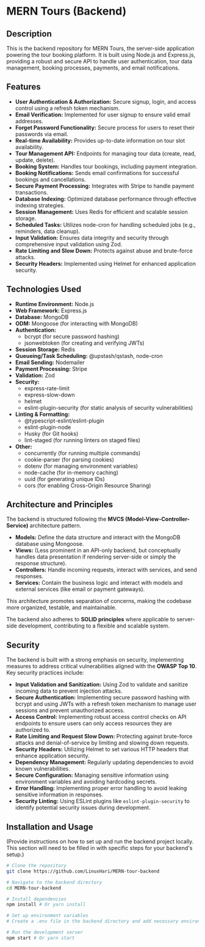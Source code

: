 # MERN Tours (Backend)

## Description

This is the backend repository for MERN Tours, the server-side application powering the tour booking platform. It is built using Node.js and Express.js, providing a robust and secure API to handle user authentication, tour data management, booking processes, payments, and email notifications.

## Features

- **User Authentication & Authorization:** Secure signup, login, and access control using a refresh token mechanism.
- **Email Verification:** Implemented for user signup to ensure valid email addresses.
- **Forget Password Functionality:** Secure process for users to reset their passwords via email.
- **Real-time Availability:** Provides up-to-date information on tour slot availability.
- **Tour Management API:** Endpoints for managing tour data (create, read, update, delete).
- **Booking System:** Handles tour bookings, including payment integration.
- **Booking Notifications:** Sends email confirmations for successful bookings and cancellations.
- **Secure Payment Processing:** Integrates with Stripe to handle payment transactions.
- **Database Indexing:** Optimized database performance through effective indexing strategies.
- **Session Management:** Uses Redis for efficient and scalable session storage.
- **Scheduled Tasks:** Utilizes node-cron for handling scheduled jobs (e.g., reminders, data cleanup).
- **Input Validation:** Ensures data integrity and security through comprehensive input validation using Zod.
- **Rate Limiting and Slow Down:** Protects against abuse and brute-force attacks.
- **Security Headers:** Implemented using Helmet for enhanced application security.

## Technologies Used

- **Runtime Environment:** Node.js
- **Web Framework:** Express.js
- **Database:** MongoDB
- **ODM:** Mongoose (for interacting with MongoDB)
- **Authentication:**
  - bcrypt (for secure password hashing)
  - jsonwebtoken (for creating and verifying JWTs)
- **Session Storage:** Redis
- **Queueing/Task Scheduling:** @upstash/qstash, node-cron
- **Email Sending:** Nodemailer
- **Payment Processing:** Stripe
- **Validation:** Zod
- **Security:**
  - express-rate-limit
  - express-slow-down
  - helmet
  - eslint-plugin-security (for static analysis of security vulnerabilities)
- **Linting & Formatting:**
  - @typescript-eslint/eslint-plugin
  - eslint-plugin-node
  - Husky (for Git hooks)
  - lint-staged (for running linters on staged files)
- **Other:**
  - concurrently (for running multiple commands)
  - cookie-parser (for parsing cookies)
  - dotenv (for managing environment variables)
  - node-cache (for in-memory caching)
  - uuid (for generating unique IDs)
  - cors (for enabling Cross-Origin Resource Sharing)

## Architecture and Principles

The backend is structured following the **MVCS (Model-View-Controller-Service)** architecture pattern.

- **Models:** Define the data structure and interact with the MongoDB database using Mongoose.
- **Views:** (Less prominent in an API-only backend, but conceptually handles data presentation if rendering server-side or simply the response structure).
- **Controllers:** Handle incoming requests, interact with services, and send responses.
- **Services:** Contain the business logic and interact with models and external services (like email or payment gateways).

This architecture promotes separation of concerns, making the codebase more organized, testable, and maintainable.

The backend also adheres to **SOLID principles** where applicable to server-side development, contributing to a flexible and scalable system.

## Security

The backend is built with a strong emphasis on security, implementing measures to address critical vulnerabilities aligned with the **OWASP Top 10**. Key security practices include:

- **Input Validation and Sanitization:** Using Zod to validate and sanitize incoming data to prevent injection attacks.
- **Secure Authentication:** Implementing secure password hashing with bcrypt and using JWTs with a refresh token mechanism to manage user sessions and prevent unauthorized access.
- **Access Control:** Implementing robust access control checks on API endpoints to ensure users can only access resources they are authorized to.
- **Rate Limiting and Request Slow Down:** Protecting against brute-force attacks and denial-of-service by limiting and slowing down requests.
- **Security Headers:** Utilizing Helmet to set various HTTP headers that enhance application security.
- **Dependency Management:** Regularly updating dependencies to avoid known vulnerabilities.
- **Secure Configuration:** Managing sensitive information using environment variables and avoiding hardcoding secrets.
- **Error Handling:** Implementing proper error handling to avoid leaking sensitive information in responses.
- **Security Linting:** Using ESLint plugins like `eslint-plugin-security` to identify potential security issues during development.

## Installation and Usage

(Provide instructions on how to set up and run the backend project locally. This section will need to be filled in with specific steps for your backend's setup.)

```bash
# Clone the repository
git clone https://github.com/LinuxHari/MERN-tour-backend

# Navigate to the backend directory
cd MERN-tour-backend

# Install dependencies
npm install # Or yarn install

# Set up environment variables
# Create a .env file in the backend directory and add necessary environment variables (e.g., MongoDB connection string, JWT secret, Stripe keys, email credentials, Redis configuration)

# Run the development server
npm start # Or yarn start
```

